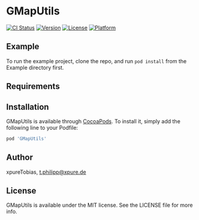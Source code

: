 # GMapUtils

[![CI Status](https://img.shields.io/travis/xpureTobias/GMapUtils.svg?style=flat)](https://travis-ci.org/xpureTobias/GMapUtils)
[![Version](https://img.shields.io/cocoapods/v/GMapUtils.svg?style=flat)](https://cocoapods.org/pods/GMapUtils)
[![License](https://img.shields.io/cocoapods/l/GMapUtils.svg?style=flat)](https://cocoapods.org/pods/GMapUtils)
[![Platform](https://img.shields.io/cocoapods/p/GMapUtils.svg?style=flat)](https://cocoapods.org/pods/GMapUtils)

## Example

To run the example project, clone the repo, and run `pod install` from the Example directory first.

## Requirements

## Installation

GMapUtils is available through [CocoaPods](https://cocoapods.org). To install
it, simply add the following line to your Podfile:

```ruby
pod 'GMapUtils'
```

## Author

xpureTobias, t.philipp@xpure.de

## License

GMapUtils is available under the MIT license. See the LICENSE file for more info.
